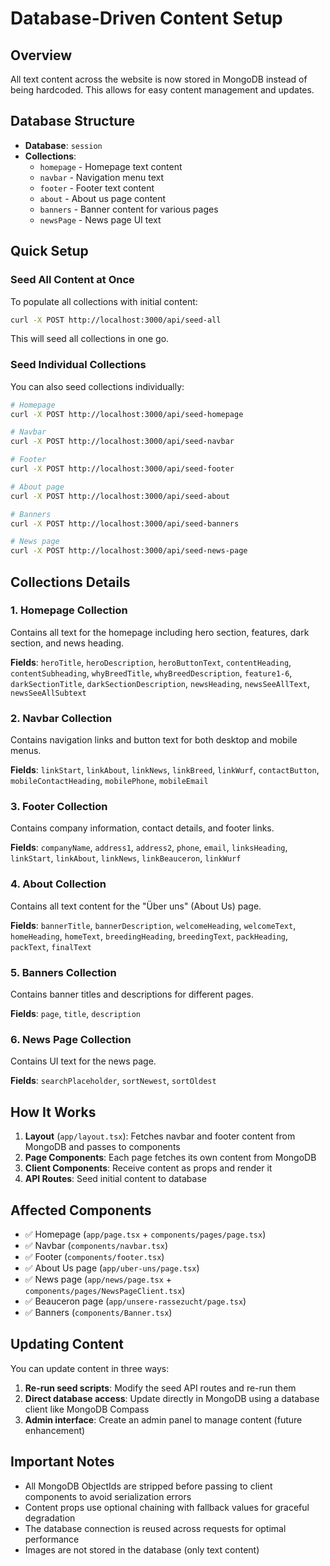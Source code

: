 # Database-Driven Content Setup

## Overview

All text content across the website is now stored in MongoDB instead of being hardcoded. This allows for easy content management and updates.

## Database Structure

- **Database**: `session`
- **Collections**:
  - `homepage` - Homepage text content
  - `navbar` - Navigation menu text
  - `footer` - Footer text content
  - `about` - About us page content
  - `banners` - Banner content for various pages
  - `newsPage` - News page UI text

## Quick Setup

### Seed All Content at Once

To populate all collections with initial content:

```bash
curl -X POST http://localhost:3000/api/seed-all
```

This will seed all collections in one go.

### Seed Individual Collections

You can also seed collections individually:

```bash
# Homepage
curl -X POST http://localhost:3000/api/seed-homepage

# Navbar
curl -X POST http://localhost:3000/api/seed-navbar

# Footer
curl -X POST http://localhost:3000/api/seed-footer

# About page
curl -X POST http://localhost:3000/api/seed-about

# Banners
curl -X POST http://localhost:3000/api/seed-banners

# News page
curl -X POST http://localhost:3000/api/seed-news-page
```

## Collections Details

### 1. Homepage Collection

Contains all text for the homepage including hero section, features, dark section, and news heading.

**Fields**: `heroTitle`, `heroDescription`, `heroButtonText`, `contentHeading`, `contentSubheading`, `whyBreedTitle`, `whyBreedDescription`, `feature1-6`, `darkSectionTitle`, `darkSectionDescription`, `newsHeading`, `newsSeeAllText`, `newsSeeAllSubtext`

### 2. Navbar Collection

Contains navigation links and button text for both desktop and mobile menus.

**Fields**: `linkStart`, `linkAbout`, `linkNews`, `linkBreed`, `linkWurf`, `contactButton`, `mobileContactHeading`, `mobilePhone`, `mobileEmail`

### 3. Footer Collection

Contains company information, contact details, and footer links.

**Fields**: `companyName`, `address1`, `address2`, `phone`, `email`, `linksHeading`, `linkStart`, `linkAbout`, `linkNews`, `linkBeauceron`, `linkWurf`

### 4. About Collection

Contains all text content for the "Über uns" (About Us) page.

**Fields**: `bannerTitle`, `bannerDescription`, `welcomeHeading`, `welcomeText`, `homeHeading`, `homeText`, `breedingHeading`, `breedingText`, `packHeading`, `packText`, `finalText`

### 5. Banners Collection

Contains banner titles and descriptions for different pages.

**Fields**: `page`, `title`, `description`

### 6. News Page Collection

Contains UI text for the news page.

**Fields**: `searchPlaceholder`, `sortNewest`, `sortOldest`

## How It Works

1. **Layout** (`app/layout.tsx`): Fetches navbar and footer content from MongoDB and passes to components
2. **Page Components**: Each page fetches its own content from MongoDB
3. **Client Components**: Receive content as props and render it
4. **API Routes**: Seed initial content to database

## Affected Components

- ✅ Homepage (`app/page.tsx` + `components/pages/page.tsx`)
- ✅ Navbar (`components/navbar.tsx`)
- ✅ Footer (`components/footer.tsx`)
- ✅ About Us page (`app/uber-uns/page.tsx`)
- ✅ News page (`app/news/page.tsx` + `components/pages/NewsPageClient.tsx`)
- ✅ Beauceron page (`app/unsere-rassezucht/page.tsx`)
- ✅ Banners (`components/Banner.tsx`)

## Updating Content

You can update content in three ways:

1. **Re-run seed scripts**: Modify the seed API routes and re-run them
2. **Direct database access**: Update directly in MongoDB using a database client like MongoDB Compass
3. **Admin interface**: Create an admin panel to manage content (future enhancement)

## Important Notes

- All MongoDB ObjectIds are stripped before passing to client components to avoid serialization errors
- Content props use optional chaining with fallback values for graceful degradation
- The database connection is reused across requests for optimal performance
- Images are not stored in the database (only text content)

